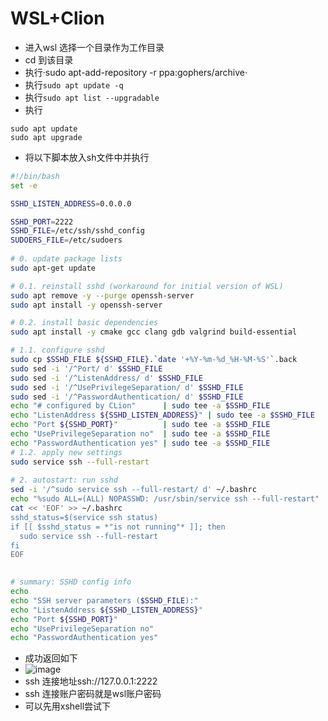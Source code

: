# WSL+Clion
- 进入wsl 选择一个目录作为工作目录
- cd 到该目录
- 执行·sudo apt-add-repository -r ppa:gophers/archive·
- 执行`sudo apt update -q`
- 执行`sudo apt list --upgradable`
- 执行
```
sudo apt update
sudo apt upgrade
```
- 将以下脚本放入sh文件中并执行
```sh
#!/bin/bash
set -e

SSHD_LISTEN_ADDRESS=0.0.0.0

SSHD_PORT=2222
SSHD_FILE=/etc/ssh/sshd_config
SUDOERS_FILE=/etc/sudoers
  
# 0. update package lists
sudo apt-get update

# 0.1. reinstall sshd (workaround for initial version of WSL)
sudo apt remove -y --purge openssh-server
sudo apt install -y openssh-server

# 0.2. install basic dependencies
sudo apt install -y cmake gcc clang gdb valgrind build-essential

# 1.1. configure sshd
sudo cp $SSHD_FILE ${SSHD_FILE}.`date '+%Y-%m-%d_%H-%M-%S'`.back
sudo sed -i '/^Port/ d' $SSHD_FILE
sudo sed -i '/^ListenAddress/ d' $SSHD_FILE
sudo sed -i '/^UsePrivilegeSeparation/ d' $SSHD_FILE
sudo sed -i '/^PasswordAuthentication/ d' $SSHD_FILE
echo "# configured by CLion"      | sudo tee -a $SSHD_FILE
echo "ListenAddress ${SSHD_LISTEN_ADDRESS}"	| sudo tee -a $SSHD_FILE
echo "Port ${SSHD_PORT}"          | sudo tee -a $SSHD_FILE
echo "UsePrivilegeSeparation no"  | sudo tee -a $SSHD_FILE
echo "PasswordAuthentication yes" | sudo tee -a $SSHD_FILE
# 1.2. apply new settings
sudo service ssh --full-restart
  
# 2. autostart: run sshd 
sed -i '/^sudo service ssh --full-restart/ d' ~/.bashrc
echo "%sudo ALL=(ALL) NOPASSWD: /usr/sbin/service ssh --full-restart" | sudo tee -a $SUDOERS_FILE
cat << 'EOF' >> ~/.bashrc
sshd_status=$(service ssh status)
if [[ $sshd_status = *"is not running"* ]]; then
  sudo service ssh --full-restart
fi
EOF
  

# summary: SSHD config info
echo 
echo "SSH server parameters ($SSHD_FILE):"
echo "ListenAddress ${SSHD_LISTEN_ADDRESS}"
echo "Port ${SSHD_PORT}"
echo "UsePrivilegeSeparation no"
echo "PasswordAuthentication yes"

```
- 成功返回如下
- ![image](https://user-images.githubusercontent.com/27600008/124688573-92787680-df09-11eb-8a3a-2ad3fafb610e.png)
- ssh 连接地址ssh://127.0.0.1:2222
- ssh 连接账户密码就是wsl账户密码
- 可以先用xshell尝试下
